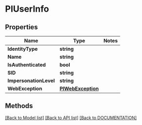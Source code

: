 # PIUserInfo

## Properties
Name | Type | Notes
------------ | ------------- | -------------
**IdentityType** | **string**
**Name** | **string**
**IsAuthenticated** | **bool**
**SID** | **string**
**ImpersonationLevel** | **string**
**WebException** | **[**PIWebException**](../Model/PIWebException.md)**

## Methods
[[Back to Model list]](../../DOCUMENTATION.md#documentation-for-models) [[Back to API list]](../../DOCUMENTATION.md#documentation-for-api-endpoints) [[Back to DOCUMENTATION]](../../DOCUMENTATION.md)
